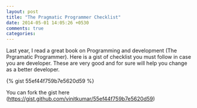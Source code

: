 ```yaml
---
layout: post
title: "The Pragmatic Programmer Checklist"
date: 2014-05-01 14:05:26 +0530
comments: true
categories:
---
```


Last year, I read a great book on Programming and development (The Prgramatic Programmer).
Here is a gist of checklist you must follow in case you are developer. These are very good
and for sure will help you change as a better developer.

{% gist 55ef44f759b7e5620d59 %}

You can fork the gist here (https://gist.github.com/vinitkumar/55ef44f759b7e5620d59)
